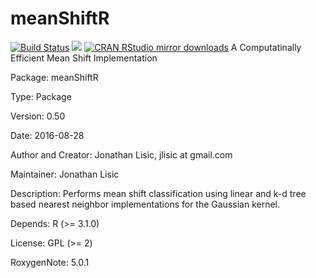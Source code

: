 # meanShiftR  
[![Build Status](https://travis-ci.org/jlisic/meanShiftR.svg?branch=master)](https://travis-ci.org/jlisic/meanShiftR)
[![](http://www.r-pkg.org/badges/version/meanShiftR)](http://www.r-pkg.org/pkg/meanShiftR)
[![CRAN RStudio mirror downloads](http://cranlogs.r-pkg.org/badges/meanShiftR)](http://www.r-pkg.org/pkg/meanShiftR)
A Computatinally Efficient Mean Shift Implementation 

Package: meanShiftR

Type: Package

Version: 0.50 

Date: 2016-08-28

Author and Creator:
    Jonathan Lisic, jlisic at gmail.com 

Maintainer: Jonathan Lisic <jlisic at gmail.com>

Description: Performs mean shift classification using linear and 
  k-d tree based nearest neighbor implementations for the Gaussian
  kernel. 

Depends: R (>= 3.1.0)

License: GPL (>= 2)

RoxygenNote: 5.0.1

